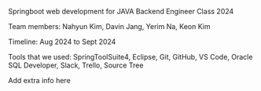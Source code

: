 Springboot web development for JAVA Backend Engineer Class 2024

Team members: Nahyun Kim, Davin Jang, Yerim Na, Keon Kim

Timeline: Aug 2024 to Sept 2024

Tools that we used: SpringToolSuite4, Eclipse, Git, GitHub, VS Code, Oracle SQL Developer, Slack, Trello, Source Tree

Add extra info here
